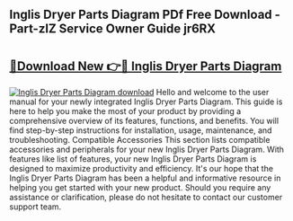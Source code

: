 ## Inglis Dryer Parts Diagram PDf Free Download - Part-zlZ Service Owner Guide jr6RX

# <h2><a href="http://dftm7s.blite.top/?on=Inglis+Dryer+Parts+Diagram">🔗Download New 👉🔴 Inglis Dryer Parts Diagram</a></h2>

[![Inglis Dryer Parts Diagram download](https://i.imgur.com/lujVjoI.png)](http://dftm7s.blite.top/?on=Inglis+Dryer+Parts+Diagram)
Hello and welcome to the user manual for your newly integrated Inglis Dryer Parts Diagram. This guide is here to help you make the most of your product by providing a comprehensive overview of its features, functions, and benefits. You will find step-by-step instructions for installation, usage, maintenance, and troubleshooting. Compatible Accessories This section lists compatible accessories and peripherals for your new Inglis Dryer Parts Diagram. With features like list of features, your new Inglis Dryer Parts Diagram is designed to maximize productivity and efficiency. It's our hope that the Inglis Dryer Parts Diagram has been a helpful and informative resource in helping you get started with your new product. Should you require any assistance or clarification, please do not hesitate to contact our customer support team.
